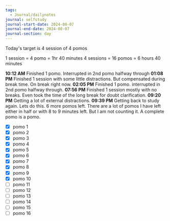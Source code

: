 ```yaml
---
tags:
  - Journal/dailynotes
journal: selfstudy
journal-start-date: 2024-08-07
journal-end-date: 2024-08-07
journal-section: day
---
```

Today's target is 4 session of 4 pomos

1 session = 4 pomo = 1hr 40 minutes
4 sessions = 16 pomos = 6 hours 40 minutes

**10:12 AM** Finished 1 pomo. Interrupted in 2nd pomo halfway through
**01:08 PM** Finished 1 session with some little distractions. But compensated during break time. On break right now.
**02:05 PM** Finished 1 pomo. interrupted in 2nd pomo halfway through.
**07:56 PM** Finished 1 session mostly with no breaks. Even took the time of the long break for doubt clarification.
**09:20 PM** Getting a lot of external distractions.
**09:39 PM** Getting back to study again. Lets do this. 6 more pomos left. There are a lot of pomos I have left either in half or with 8 to 9 minutes left. But I am not counting it. A complete pomo is a pomo.

- [x] pomo 1
- [x] pomo 2
- [x] pomo 3
- [x] pomo 4
- [x] pomo 5
- [x] pomo 6
- [x] pomo 7
- [x] pomo 8
- [x] pomo 9
- [x] pomo 10
- [ ] pomo 11
- [ ] pomo 12
- [ ] pomo 13
- [ ] pomo 14
- [ ] pomo 15
- [ ] pomo 16
